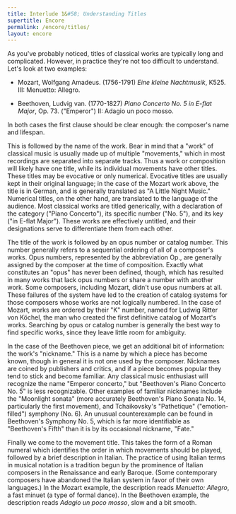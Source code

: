 ```yaml
---
title: Interlude 1&#58; Understanding Titles
supertitle: Encore
permalink: /encore/titles/
layout: encore
---
```

As you've probably noticed, titles of classical works are typically long and complicated. However, in practice they're not too difficult to understand. Let's look at two examples:

-   Mozart, Wolfgang Amadeus. (1756-1791) *Eine kleine Nachtmusik*, K525. III: Menuetto: Allegro.

-   Beethoven, Ludvig van. (1770-1827) *Piano Concerto No. 5 in E-flat Major*, Op. 73. ("Emperor") II: Adagio un poco mosso.

In both cases the first clause should be clear enough: the composer's name and lifespan.

This is followed by the name of the work. Bear in mind that a "work" of classical music is usually made up of multiple "movements," which in most recordings are separated into separate tracks. Thus a work or composition will likely have one title, while its individual movements have other titles. These titles may be evocative or only numerical. Evocative titles are usually kept in their original language; in the case of the Mozart work above, the title is in German, and is generally translated as "A Little Night Music." Numerical titles, on the other hand, are translated to the language of the audience. Most classical works are titled generically, with a declaration of the category ("Piano Concerto"), its specific number ("No. 5"), and its key ("in E-flat Major"). These works are effectively untitled, and their designations serve to differentiate them from each other.

The title of the work is followed by an opus number or catalog number. This number generally refers to a sequential ordering of all of a composer's works. Opus numbers, represented by the abbreviation Op., are generally assigned by the composer at the time of composition. Exactly what constitutes an "opus" has never been defined, though, which has resulted in many works that lack opus numbers or share a number with another work. Some composers, including Mozart, didn't use opus numbers at all. These failures of the system have led to the creation of catalog systems for those composers whose works are not logically numbered. In the case of Mozart, works are ordered by their "K" number, named for Ludwig Ritter von Köchel, the man who created the first definitive catalog of Mozart's works. Searching by opus or catalog number is generally the best way to find specific works, since they leave little room for ambiguity.

In the case of the Beethoven piece, we get an additional bit of information: the work's "nickname." This is a name by which a piece has become known, though in general it is not one used by the composer. Nicknames are coined by publishers and critics, and if a piece becomes popular they tend to stick and become familiar. Any classical music enthusiast will recognize the name "Emperor concerto," but "Beethoven's Piano Concerto No. 5" is less recognizable. Other examples of familiar nicknames include the "Moonlight sonata" (more accurately Beethoven's Piano Sonata No. 14, particularly the first movement), and Tchaikovsky's "Pathetique" ("emotion-filled") symphony (No. 6). An unusual counterexample can be found in Beethoven's Symphony No. 5, which is far more identifiable as "Beethoven's Fifth" than it is by its occasional nickname, "Fate."

Finally we come to the movement title. This takes the form of a Roman numeral which identifies the order in which movements should be played, followed by a brief description in Italian. The practice of using Italian terms in musical notation is a tradition begun by the prominence of Italian composers in the Renaissance and early Baroque. (Some contemporary composers have abandoned the Italian system in favor of their own languages.) In the Mozart example, the description reads *Menuetto: Allegro*, a fast minuet (a type of formal dance). In the Beethoven example, the description reads *Adagio un poco mosso*, slow and a bit smooth.